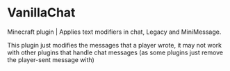 # VanillaChat
Minecraft plugin | Applies text modifiers in chat, Legacy and MiniMessage.

This plugin just modifies the messages that a player wrote, it may not work with other plugins that handle chat messages (as some plugins just remove the player-sent message with)
